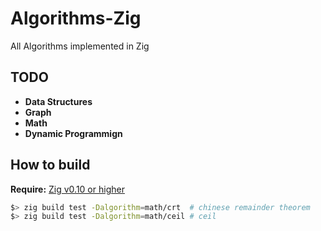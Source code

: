 # Algorithms-Zig

All Algorithms implemented in Zig

## TODO

- **Data Structures**
- **Graph**
- **Math**
- **Dynamic Programmign**


## How to build

**Require:** [Zig v0.10 or higher](https://ziglang.org/download)

```bash
$> zig build test -Dalgorithm=math/crt  # chinese remainder theorem
$> zig build test -Dalgorithm=math/ceil # ceil
```